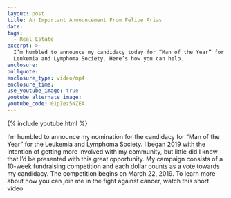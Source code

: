 ```yaml
---
layout: post
title: An Important Announcement From Felipe Arias
date:
tags:
  - Real Estate
excerpt: >-
  I’m humbled to announce my candidacy today for “Man of the Year” for the
  Leukemia and Lymphoma Society. Here’s how you can help.
enclosure:
pullquote:
enclosure_type: video/mp4
enclosure_time:
use_youtube_image: true
youtube_alternate_image:
youtube_code: 01pIez5NZEA
---
```


{% include youtube.html %}

I’m humbled to announce my nomination for the candidacy for “Man of the Year” for the Leukemia and Lymphoma Society. I began 2019 with the intention of getting more involved with my community, but little did I know that I’d be presented with this great opportunity. My campaign consists of a 10-week fundraising competition and each dollar counts as a vote towards my candidacy. The competition begins on March 22, 2019. To learn more about how you can join me in the fight against cancer, watch this short video.